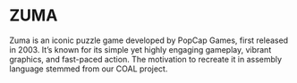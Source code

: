 # ZUMA
Zuma is an iconic puzzle game developed by PopCap Games, first released in 2003. It’s known for its simple yet highly engaging gameplay, vibrant graphics, and fast-paced action. The motivation to recreate it in assembly language stemmed from our COAL project.